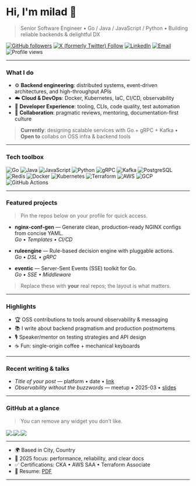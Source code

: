 # Hi, I'm **milad** 👋

> Senior Software Engineer • Go / Java / JavaScript / Python • Building reliable backends & delightful DX

[![GitHub followers](https://img.shields.io/github/followers/YOUR_GITHUB_USERNAME?style=social)](https://github.com/YOUR_GITHUB_USERNAME)
[![X (formerly Twitter) Follow](https://img.shields.io/twitter/follow/YOUR_TWITTER?style=social)](https://twitter.com/YOUR_TWITTER)
[![LinkedIn](https://img.shields.io/badge/LinkedIn-Connect-informational)](https://www.linkedin.com/in/YOUR_LINKEDIN/)
[![Email](https://img.shields.io/badge/Email-hey%40yourdomain.com-blue)](mailto:hey@yourdomain.com)
![Profile views](https://komarev.com/ghpvc/?username=YOUR_GITHUB_USERNAME)

---

### What I do

* ⚙️ **Backend engineering**: distributed systems, event-driven architectures, and high-throughput APIs
* ☁️ **Cloud & DevOps**: Docker, Kubernetes, IaC, CI/CD, observability
* 🧠 **Developer Experience**: tooling, CLIs, code quality, test automation
* 🤝 **Collaboration**: pragmatic reviews, mentoring, documentation-first culture

> **Currently**: designing scalable services with Go + gRPC + Kafka • **Open to** collabs on OSS infra & backend tools

---

### Tech toolbox

<p>
  <img alt="Go" src="https://img.shields.io/badge/Go-00ADD8?logo=go&logoColor=white" />
  <img alt="Java" src="https://img.shields.io/badge/Java-007396?logo=java&logoColor=white" />
  <img alt="JavaScript" src="https://img.shields.io/badge/JavaScript-F7DF1E?logo=javascript&logoColor=black" />
  <img alt="Python" src="https://img.shields.io/badge/Python-3776AB?logo=python&logoColor=white" />
  <img alt="gRPC" src="https://img.shields.io/badge/gRPC-5C2D91?logo=grpc&logoColor=white" />
  <img alt="Kafka" src="https://img.shields.io/badge/Kafka-231F20?logo=apachekafka&logoColor=white" />
  <img alt="PostgreSQL" src="https://img.shields.io/badge/PostgreSQL-4169E1?logo=postgresql&logoColor=white" />
  <img alt="Redis" src="https://img.shields.io/badge/Redis-DC382D?logo=redis&logoColor=white" />
  <img alt="Docker" src="https://img.shields.io/badge/Docker-2496ED?logo=docker&logoColor=white" />
  <img alt="Kubernetes" src="https://img.shields.io/badge/Kubernetes-326CE5?logo=kubernetes&logoColor=white" />
  <img alt="Terraform" src="https://img.shields.io/badge/Terraform-7B42BC?logo=terraform&logoColor=white" />
  <img alt="AWS" src="https://img.shields.io/badge/AWS-232F3E?logo=amazon-aws&logoColor=white" />
  <img alt="GCP" src="https://img.shields.io/badge/GCP-4285F4?logo=googlecloud&logoColor=white" />
  <img alt="GitHub Actions" src="https://img.shields.io/badge/GitHub%20Actions-2088FF?logo=githubactions&logoColor=white" />
</p>

---

### Featured projects

> Pin the repos below on your profile for quick access.

* **nginx-conf-gen** — Generate clean, production-ready NGINX configs from concise YAML. <br/>
  *Go • Templates • CI/CD*

* **ruleengine** — Rule-based decision engine with pluggable actions. <br/>
  *Go • DSL • gRPC*

* **eventic** — Server-Sent Events (SSE) toolkit for Go. <br/>
  *Go • SSE • Middleware*

> Replace these with **your** real repos; the layout is what matters.

---

### Highlights

* 🏆 OSS contributions to tools around observability & messaging
* 📚 I write about backend pragmatism and production postmortems
* 🎙️ Speaker/mentor on testing strategies and API design
* ☕ Fun: single-origin coffee + mechanical keyboards

---

### Recent writing & talks

* *Title of your post* — platform • date • [link](https://your.blog/post)
* *Observability without the buzzwords* — meetup • 2025-03 • [slides](https://your-slides.com)

---

### GitHub at a glance

> You can remove any widget you don’t like.

<a href="https://github-readme-stats.vercel.app/api?username=YOUR_GITHUB_USERNAME&show_icons=true&count_private=true&hide_title=true">
  <img align="center" src="https://github-readme-stats.vercel.app/api?username=YOUR_GITHUB_USERNAME&show_icons=true&count_private=true&hide_title=true" />
</a>

<a href="https://streak-stats.demolab.com?user=YOUR_GITHUB_USERNAME">
  <img align="center" src="https://streak-stats.demolab.com?user=YOUR_GITHUB_USERNAME" />
</a>

<a href="https://github-readme-stats.vercel.app/api/top-langs/?username=YOUR_GITHUB_USERNAME&layout=compact">
  <img align="center" src="https://github-readme-stats.vercel.app/api/top-langs/?username=YOUR_GITHUB_USERNAME&layout=compact" />
</a>

---


* 🌍 Based in City, Country
* 🎯 2025 focus: performance, reliability, and clear docs
* ✅ Certifications: CKA • AWS SAA • Terraform Associate
* 📎 Resume: [PDF](https://yourdomain.com/resume.pdf)

</details>

---
